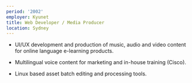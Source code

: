 ```yaml
---
period: '2002'
employer: Kyunet
title: Web Developer / Media Producer
location: Sydney
---
```


* UI/UX development and production of music, audio and video content for online language e-learning products.

 * Multilingual voice content for marketing and in-house training (Cisco).

 * Linux based asset batch editing and processing tools.
